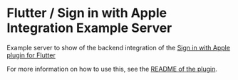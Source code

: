 # Flutter / Sign in with Apple Integration Example Server

Example server to show of the backend integration of the [Sign in with Apple plugin for Flutter](https://pub.dev/packages/sign_in_with_apple)

For more information on how to use this, see the [README of the plugin](https://pub.dev/packages/sign_in_with_apple#-readme-tab-).
